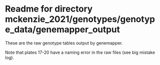 # Readme for directory mckenzie_2021/genotypes/genotype_data/genemapper_output  

These are the raw genotype tables output by genemapper. 

Note that plates 17-20 have a naming error in the raw files (see big mistake log). 

